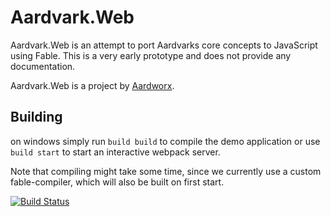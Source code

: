 # Aardvark.Web

Aardvark.Web is an attempt to port Aardvarks core concepts to JavaScript using Fable.
This is a very early prototype and does not provide any documentation.

Aardvark.Web is a project by [Aardworx](https://aardworx.com/).

## Building

on windows simply run `build build` to compile the demo application or use `build start` to start an interactive webpack server.

Note that compiling might take some time, since we currently use a custom fable-compiler, which will also be built on first start.



[![Build Status](https://dev.azure.com/aardworx/Aardvark.Web/_apis/build/status/Aardvark.Web?branchName=master)](https://dev.azure.com/aardworx/Aardvark.Web/_build/latest?definitionId=1&branchName=master)